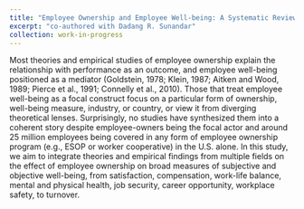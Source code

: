 ```yaml
---
title: "Employee Ownership and Employee Well-being: A Systematic Review"
excerpt: "co-authored with Dadang R. Sunandar"
collection: work-in-progress
---
```


Most theories and empirical studies of employee ownership explain the relationship with performance as an outcome, and employee well-being positioned as a mediator (Goldstein, 1978; Klein, 1987; Aitken and Wood, 1989; Pierce et al., 1991; Connelly et al., 2010). Those that treat employee well-being as a focal construct focus on a particular form of ownership, well-being measure, industry, or country, or view it from diverging theoretical lenses. Surprisingly, no studies have synthesized them into a coherent story despite employee-owners being the focal actor and around 25 million employees being covered in any form of employee ownership program (e.g., ESOP or worker cooperative) in the U.S. alone. In this study, we aim to integrate theories and empirical findings from multiple fields on the effect of employee ownership on broad measures of subjective and objective well-being, from satisfaction, compensation, work-life balance, mental and physical health, job security, career opportunity, workplace safety, to turnover.